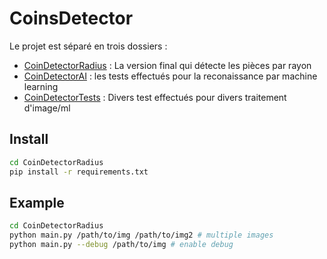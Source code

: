 # CoinsDetector

Le projet est séparé en trois dossiers :

- [CoinDetectorRadius](CoinDetectorRadius) : La version final qui détecte les pièces par rayon
- [CoinDetectorAI](CoinDetectorAI) : les tests effectués pour la reconaissance par machine learning
- [CoinDetectorTests](CoinDetectorTests) : Divers test effectués pour divers traitement d'image/ml

## Install
```bash
cd CoinDetectorRadius
pip install -r requirements.txt
```

## Example

```bash
cd CoinDetectorRadius
python main.py /path/to/img /path/to/img2 # multiple images
python main.py --debug /path/to/img # enable debug
```

